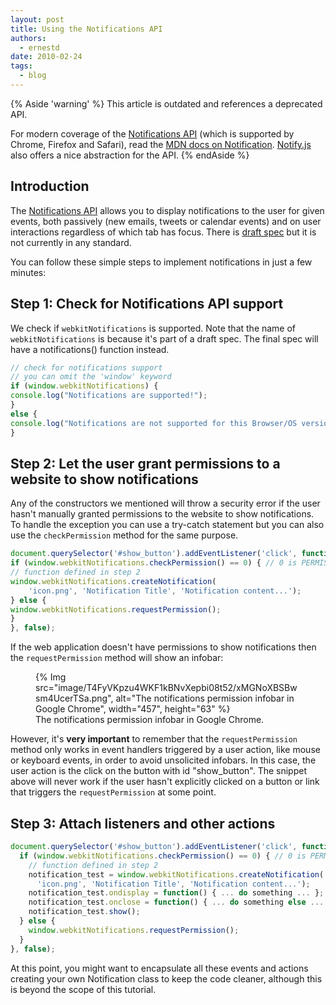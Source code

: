 ```yaml
---
layout: post
title: Using the Notifications API
authors:
  - ernestd
date: 2010-02-24
tags:
  - blog
---
```


{% Aside 'warning' %}
This article is outdated and references a deprecated API.

For modern coverage of the [Notifications API](http://www.w3.org/TR/notifications/) (which is supported by Chrome, Firefox and Safari), read the [MDN docs on Notification](https://developer.mozilla.org/docs/Web/API/notification). [Notify.js](https://github.com/alexgibson/notify.js) also offers a nice abstraction for the API.
{% endAside %}

## Introduction

The [Notifications API](http://www.chromium.org/developers/design-documents/desktop-notifications/api-specification) allows you to display notifications to the user for given events,
both passively (new emails, tweets or calendar events) and on user interactions regardless of which tab has focus. There is [draft spec](http://www.chromium.org/developers/design-documents/desktop-notifications/api-specification) but it is not currently in any standard.

You can follow these simple steps to implement notifications in just a few minutes:

## Step 1: Check for Notifications API support

We check if `webkitNotifications` is supported. Note that the name of `webkitNotifications` is because it's part of a draft spec. The final spec will have a notifications() function instead.

```js
// check for notifications support
// you can omit the 'window' keyword
if (window.webkitNotifications) {
console.log("Notifications are supported!");
}
else {
console.log("Notifications are not supported for this Browser/OS version yet.");
}
```

## Step 2: Let the user grant permissions to a website to show notifications

Any of the constructors we mentioned will throw a security error if the user hasn't manually granted permissions to the website to show notifications.
To handle the exception you can use a try-catch statement but you can also use the `checkPermission` method for the same purpose.

```js
document.querySelector('#show_button').addEventListener('click', function() {
if (window.webkitNotifications.checkPermission() == 0) { // 0 is PERMISSION_ALLOWED
// function defined in step 2
window.webkitNotifications.createNotification(
    'icon.png', 'Notification Title', 'Notification content...');
} else {
window.webkitNotifications.requestPermission();
}
}, false);
```

If the web application doesn't have permissions to show notifications then the `requestPermission` method will show an infobar:

<figure>
{% Img src="image/T4FyVKpzu4WKF1kBNvXepbi08t52/xMGNoXBSBwsm4UcerTSa.png", alt="The notifications permission infobar in Google Chrome", width="457", height="63" %}
<figcaption>The notifications permission infobar in Google Chrome.</figcaption>
</figure>

However, it's __very important__ to remember that the `requestPermission` method only works in event handlers triggered by a user
action, like mouse or keyboard events, in order to avoid unsolicited infobars. In this case, the user action is the click on the button with id "show_button".
The snippet above will never work if the user hasn't explicitly clicked on a button or link that triggers the `requestPermission` at some point.

## Step 3: Attach listeners and other actions

```js
document.querySelector('#show_button').addEventListener('click', function() {
  if (window.webkitNotifications.checkPermission() == 0) { // 0 is PERMISSION_ALLOWED
    // function defined in step 2
    notification_test = window.webkitNotifications.createNotification(
      'icon.png', 'Notification Title', 'Notification content...');
    notification_test.ondisplay = function() { ... do something ... };
    notification_test.onclose = function() { ... do something else ... };
    notification_test.show();
  } else {
    window.webkitNotifications.requestPermission();
  }
}, false);
```

At this point, you might want to encapsulate all these events and actions creating your own Notification class to keep the code cleaner, although this is beyond the scope of this tutorial.
